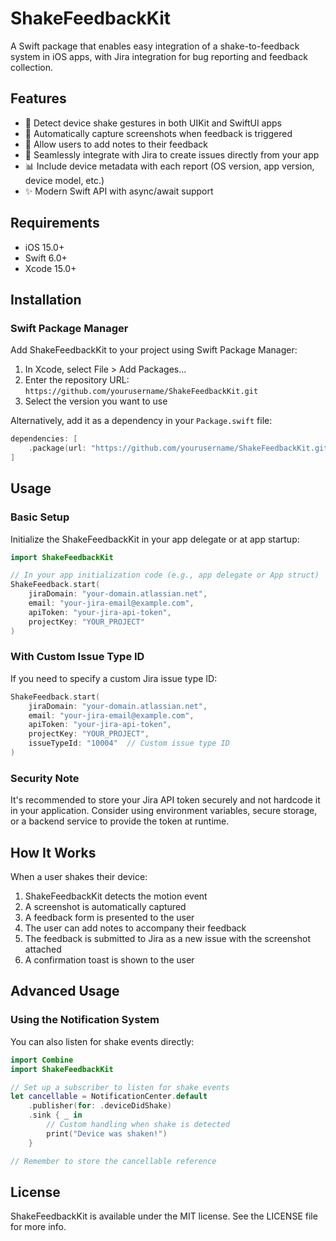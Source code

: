 # ShakeFeedbackKit

A Swift package that enables easy integration of a shake-to-feedback system in iOS apps, with Jira integration for bug reporting and feedback collection.

## Features

- 📱 Detect device shake gestures in both UIKit and SwiftUI apps
- 📸 Automatically capture screenshots when feedback is triggered
- 📝 Allow users to add notes to their feedback
- 🔄 Seamlessly integrate with Jira to create issues directly from your app
- 📊 Include device metadata with each report (OS version, app version, device model, etc.)
- ✨ Modern Swift API with async/await support

## Requirements

- iOS 15.0+
- Swift 6.0+
- Xcode 15.0+

## Installation

### Swift Package Manager

Add ShakeFeedbackKit to your project using Swift Package Manager:

1. In Xcode, select File > Add Packages...
2. Enter the repository URL: `https://github.com/yourusername/ShakeFeedbackKit.git`
3. Select the version you want to use

Alternatively, add it as a dependency in your `Package.swift` file:

```swift
dependencies: [
    .package(url: "https://github.com/yourusername/ShakeFeedbackKit.git", from: "1.0.0")
]
```

## Usage

### Basic Setup

Initialize the ShakeFeedbackKit in your app delegate or at app startup:

```swift
import ShakeFeedbackKit

// In your app initialization code (e.g., app delegate or App struct)
ShakeFeedback.start(
    jiraDomain: "your-domain.atlassian.net",
    email: "your-jira-email@example.com",
    apiToken: "your-jira-api-token",
    projectKey: "YOUR_PROJECT"
)
```

### With Custom Issue Type ID

If you need to specify a custom Jira issue type ID:

```swift
ShakeFeedback.start(
    jiraDomain: "your-domain.atlassian.net",
    email: "your-jira-email@example.com",
    apiToken: "your-jira-api-token",
    projectKey: "YOUR_PROJECT",
    issueTypeId: "10004"  // Custom issue type ID
)
```

### Security Note

It's recommended to store your Jira API token securely and not hardcode it in your application. Consider using environment variables, secure storage, or a backend service to provide the token at runtime.

## How It Works

When a user shakes their device:

1. ShakeFeedbackKit detects the motion event
2. A screenshot is automatically captured
3. A feedback form is presented to the user
4. The user can add notes to accompany their feedback
5. The feedback is submitted to Jira as a new issue with the screenshot attached
6. A confirmation toast is shown to the user

## Advanced Usage

### Using the Notification System

You can also listen for shake events directly:

```swift
import Combine
import ShakeFeedbackKit

// Set up a subscriber to listen for shake events
let cancellable = NotificationCenter.default
    .publisher(for: .deviceDidShake)
    .sink { _ in
        // Custom handling when shake is detected
        print("Device was shaken!")
    }

// Remember to store the cancellable reference
```

## License

ShakeFeedbackKit is available under the MIT license. See the LICENSE file for more info.
